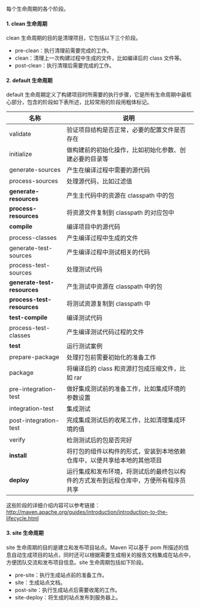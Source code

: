 每个生命周期的各个阶段。

#### 1. clean 生命周期

clean 生命周期的目的是清理项目，它包括以下三个阶段。

- pre-clean：执行清理前需要完成的工作。
- clean：清理上一次构建过程中生成的文件，比如编译后的 class 文件等。
- post-clean：执行清理后需要完成的工作。

#### 2. default 生命周期

default 生命周期定义了构建项目时所需要的执行步骤，它是所有生命周期中最核心部分，包含的阶段如下表所述，比较常用的阶段用粗体标记。

| 名称                        | 说明                                                         |
| --------------------------- | ------------------------------------------------------------ |
| validate                    | 验证项目结构是否正常，必要的配置文件是否存在                 |
| initialize                  | 做构建前的初始化操作，比如初始化参数、创建必要的目录等       |
| generate-sources            | 产生在编译过程中需要的源代码                                 |
| process-sources             | 处理源代码，比如过滤值                                       |
| **generate-resources**      | 产生主代码中的资源在 classpath 中的包                        |
| **process-resources**       | 将资源文件复制到 classpath 的对应包中                        |
| **compile**                 | 编译项目中的源代码                                           |
| process-classes             | 产生编译过程中生成的文件                                     |
| generate-test-sources       | 产生编译过程中测试相关的代码                                 |
| process-test-sources        | 处理测试代码                                                 |
| **generate-test-resources** | 产生测试中资源在 classpath 中的包                            |
| **process-test-resources**  | 将测试资源复制到 classpath 中                                |
| **test-compile**            | 编译测试代码                                                 |
| process-test-classes        | 产生编译测试代码过程的文件                                   |
| **test**                    | 运行测试案例                                                 |
| prepare-package             | 处理打包前需要初始化的准备工作                               |
| package                     | 将编译后的 class 和资源打包成压缩文件，比如 rar              |
| pre-integration-test        | 做好集成测试前的准备工作，比如集成环境的参数设置             |
| integration-test            | 集成测试                                                     |
| post-integration-test       | 完成集成测试后的收尾工作，比如清理集成环境的值               |
| verify                      | 检测测试后的包是否完好                                       |
| **install**                 | 将打包的组件以构件的形式，安装到本地依赖仓库中，以便共享给本地的其他项目 |
| **deploy**                  | 运行集成和发布环境，将测试后的最终包以构件的方式发布到远程仓库中，方便所有程序员共享 |

这些阶段的详细介绍内容可以参考链接：
http://maven.apache.org/guides/introduction/introduction-to-the-lifecycle.html

#### 3. site 生命周期

site 生命周期的目的是建立和发布项目站点。Maven 可以基于 pom 所描述的信息自动生成项目的站点，同时还可以根据需要生成相关的报告文档集成在站点中，方便团队交流和发布项目信息。site 生命周期包括如下阶段。

- pre-site：执行生成站点前的准备工作。
- site：生成站点文档。
- post-site：执行生成站点后需要收尾的工作。
- site-deploy：将生成的站点发布到服务器上。